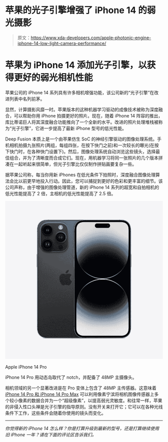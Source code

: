 # 苹果的光子引擎增强了 iPhone 14 的弱光摄影

> 原文：<https://www.xda-developers.com/apple-photonic-engine-iphone-14-low-light-camera-performance/>

# 苹果为 iPhone 14 添加光子引擎，以获得更好的弱光相机性能

苹果公司的 iPhone 14 系列具有许多相机增强功能，该公司新的“光子引擎”在改进列表中名列前茅。

显然，计算摄影风靡一时。苹果版本的这种机器学习驱动的成像技术被称为深度融合，可以帮助你用 iPhone 拍摄更好的照片。现在，随着 iPhone 14 阵容的推出，库比蒂诺巨人将其深度融合功能推向了一个全新的水平。改进的照片处理堆栈被称为“光子引擎”，它进一步提高了最新 iPhone 型号的低光性能。

Deep Fusion 本质上是一个由苹果仿生 SoC 的神经引擎驱动的图像处理系统。手机相机拍摄九张照片(两组，每组四张，在按下快门之前)和一次较长的曝光(在按下快门时，在各种快门设置下)。然后，图像处理系统自动浏览这些镜头，选择最佳组合，并为了清晰度而合成它们。现在，用机器学习将同一张照片的几个版本拼凑在一起听起来很简单，但光子引擎比仅仅制作拼贴画要复杂一些。

据苹果公司称，每当你用新 iPhones 在低光条件下拍照时，深度融合图像处理算法会比以前更早地投入行动。因此，您可以捕捉到更好的色彩和更丰富的细节。该公司声称，由于增强的图像处理管道，新的 iPhone 14 系列的超宽和自拍相机的低光性能提高了 2 倍，主相机的低光性能提高了 2.5 倍。

 <picture>![The iPhone 14 Pro and Pro Max are the highest-end 2022 phones from Apple. They introduce the A16 Bionic chip, Dynamic Island, Always-on display, and more.](img/2b2210243fce2facbab68879a09c6f30.png)</picture> 

Apple iPhone 14 Pro

iPhone 14 Pro 用动态岛取代了 notch，并配备了 48MP 主摄像头。

相机领域的另一个显著改进是在 Pro 变体上包含了 48MP 主传感器。这意味着 [iPhone 14 Pro 和 iPhone 14 Pro Max](https://www.xda-developers.com/apple-iphone-14-pro/) 可以利用像素宁滨将相机图像传感器上多个较小像素的数据合并为一个“超级像素”，以提高弱光灵敏度。和往常一样，苹果的非侵入性口头禅是光子引擎的指导原则。没有开关来打开它；它可以在各种光线条件下工作，这些条件会随着你使用的镜头而变化。

* * *

*你觉得新的 iPhone 14 怎么样？你是打算升级到最新的型号，还是打算继续使用旧 iPhone 一年？请在下面的评论区告诉我们。*